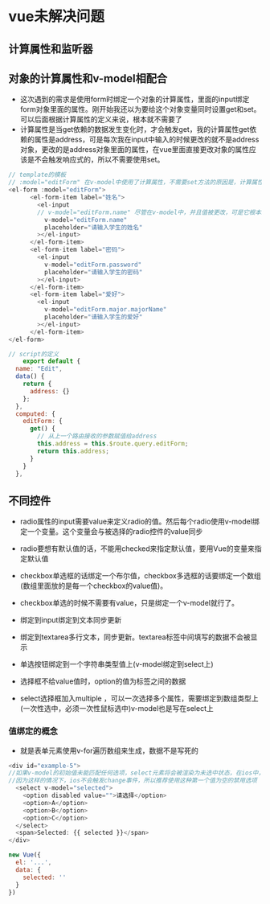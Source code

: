 # vue未解决问题

## 计算属性和监听器

## 对象的计算属性和v-model相配合

* 这次遇到的需求是使用form时绑定一个对象的计算属性，里面的input绑定form对象里面的属性。刚开始我还以为要给这个对象变量同时设置get和set。可以后面根据计算属性的定义来说，根本就不需要了
* 计算属性是当get依赖的数据发生变化时，才会触发get，我的计算属性get依赖的属性是address，可是每次我在input中输入的时候更改的就不是address对象，更改的是address对象里面的属性，在vue里面直接更改对象的属性应该是不会触发响应式的，所以不需要使用set。

```js
// template的模板
// :model="editForm" 在v-model中使用了计算属性，不需要set方法的原因是，计算属性没有被改变(vue中对象的属性被改变应该不会触发响应式)
<el-form :model="editForm">
      <el-form-item label="姓名">
        <el-input
        // v-model="editForm.name" 尽管在v-model中，并且值被更改，可是它根本就不是计算属性。get和set方法都没有
          v-model="editForm.name"
          placeholder="请输入学生的姓名"
        ></el-input>
      </el-form-item>
      <el-form-item label="密码">
        <el-input
          v-model="editForm.password"
          placeholder="请输入学生的密码"
        ></el-input>
      </el-form-item>
      <el-form-item label="爱好">
        <el-input
          v-model="editForm.major.majorName"
          placeholder="请输入学生的爱好"
        ></el-input>
      </el-form-item>
</el-form>

// script的定义
    export default {
  name: "Edit",
  data() {
    return {
      address: {}
    };
  },
  computed: {
    editForm: {
      get() {
        // 从上一个路由接收的参数赋值给address
        this.address = this.$route.query.editForm;
        return this.address;
      }
    }
  },
```

## 不同控件

* radio属性的input需要value来定义radio的值。然后每个radio使用v-model绑定一个变量。这个变量会与被选择的radio控件的value同步
* radio要想有默认值的话，不能用checked来指定默认值，要用Vue的变量来指定默认值

* checkbox单选框的话绑定一个布尔值，checkbox多选框的话要绑定一个数组(数组里面放的是每一个checkbox的value值)。
* checkbox单选的时候不需要有value，只是绑定一个v-model就行了。

* 绑定到input绑定到文本同步更新
* 绑定到textarea多行文本，同步更新。textarea标签中间填写的数据不会被显示

* 单选按钮绑定到一个字符串类型值上(v-model绑定到select上)
* 选择框不给value值时，option的值为标签之间的数据
* select选择框加入multiple ，可以一次选择多个属性，需要绑定到数组类型上(一次性选中，必须一次性鼠标选中)v-model也是写在select上

### 值绑定的概念

* 就是表单元素使用v-for遍历数组来生成，数据不是写死的

```javascript
<div id="example-5">
//如果v-model的初始值未能匹配任何选项，select元素将会被渲染为未选中状态，在ios中，会导致用户无法选择第一个选项
//因为这样的情况下，ios不会触发change事件，所以推荐使用这种第一个值为空的禁用选项
  <select v-model="selected">
    <option disabled value="">请选择</option>
    <option>A</option>
    <option>B</option>
    <option>C</option>
  </select>
  <span>Selected: {{ selected }}</span>
</div>

new Vue({
  el: '...',
  data: {
    selected: ''
  }
})
```